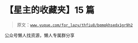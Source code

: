 # 【星主的收藏夹】15 篇

> 原文：[`www.yuque.com/for_lazy/thfiu8/bqmqkhsedx1gr9h2`](https://www.yuque.com/for_lazy/thfiu8/bqmqkhsedx1gr9h2)



公众号懒人找资源，懒人专属群分享